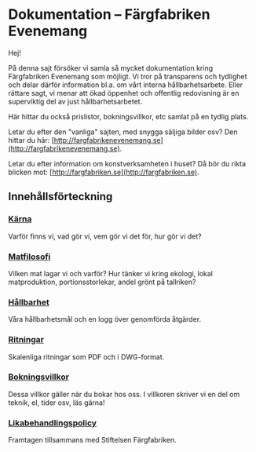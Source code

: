 # Dokumentation – Färgfabriken Evenemang

Hej!

På denna sajt försöker vi samla så mycket dokumentation kring Färgfabriken Evenemang som möjligt. Vi tror på transparens och tydlighet och delar därför information bl.a. om vårt interna hållbarhetsarbete. Eller rättare sagt, vi menar att ökad öppenhet och offentlig redovisning är en superviktig del av just hållbarhetsarbetet.

Här hittar du också prislistor, bokningsvillkor, etc samlat på en tydlig plats.

Letar du efter den "vanliga" sajten, med snygga säljiga bilder osv? Den hittar du här: [http://fargfabrikenevenemang.se](http://fargfabrikenevenemang.se).

Letar du efter information om konstverksamheten i huset? Då bör du rikta blicken mot: [http://fargfabriken.se](http://fargfabriken.se).

## Innehållsförteckning

### [Kärna](karna.md)

Varför finns vi, vad gör vi, vem gör vi det för, hur gör vi det?

### [Matfilosofi](matfilosofi.md)

Vilken mat lagar vi och varför? Hur tänker vi kring ekologi, lokal matproduktion, portionsstorlekar, andel grönt på tallriken?

### [Hållbarhet](hallbarhet/)

Våra hållbarhetsmål och en logg över genomförda åtgärder.

### [Ritningar](ritningar.md)

Skalenliga ritningar som PDF och i DWG-format.

### [Bokningsvillkor](bokningsvillkor.md)

Dessa villkor gäller när du bokar hos oss. I villkoren skriver vi en del om teknik, el, tider osv, läs gärna!

### [Likabehandlingspolicy](likabehandlingspolicy.md)

Framtagen tillsammans med Stiftelsen Färgfabriken.

